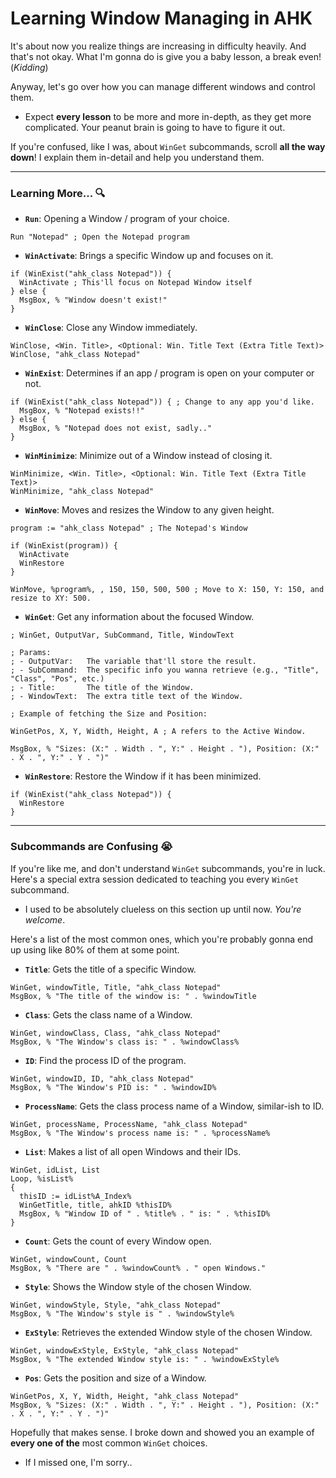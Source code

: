 # Learning Window Managing in AHK
It's about now you realize things are increasing in difficulty heavily. And that's not okay. What I'm gonna do is give you a baby lesson, a break even! (_Kidding_)

Anyway, let's go over how you can manage different windows and control them.
- Expect **every lesson** to be more and more in-depth, as they get more complicated. Your peanut brain is going to have to figure it out.

If you're confused, like I was, about `WinGet` subcommands, scroll **all the way down**! I explain them in-detail and help you understand them.

---

### Learning More... 🔍
- **`Run`**: Opening a Window / program of your choice.
```ahk
Run "Notepad" ; Open the Notepad program
```
- **`WinActivate`**: Brings a specific Window up and focuses on it.
```ahk
if (WinExist("ahk_class Notepad")) {
  WinActivate ; This'll focus on Notepad Window itself
} else {
  MsgBox, % "Window doesn't exist!"
}
```
- **`WinClose`**: Close any Window immediately.
```ahk
WinClose, <Win. Title>, <Optional: Win. Title Text (Extra Title Text)>
WinClose, "ahk_class Notepad"
```
- **`WinExist`**: Determines if an app / program is open on your computer or not.
```ahk
if (WinExist("ahk_class Notepad")) { ; Change to any app you'd like.
  MsgBox, % "Notepad exists!!"
} else {
  MsgBox, % "Notepad does not exist, sadly.."
}
```
- **`WinMinimize`**: Minimize out of a Window instead of closing it.
```ahk
WinMinimize, <Win. Title>, <Optional: Win. Title Text (Extra Title Text)>
WinMinimize, "ahk_class Notepad"
```
- **`WinMove`**: Moves and resizes the Window to any given height.
```ahk
program := "ahk_class Notepad" ; The Notepad's Window

if (WinExist(program)) {
  WinActivate
  WinRestore
}

WinMove, %program%, , 150, 150, 500, 500 ; Move to X: 150, Y: 150, and resize to XY: 500.
```
- **`WinGet`**: Get any information about the focused Window.
```ahk
; WinGet, OutputVar, SubCommand, Title, WindowText

; Params:
; - OutputVar:   The variable that'll store the result.
; - SubCommand:  The specific info you wanna retrieve (e.g., "Title", "Class", "Pos", etc.)
; - Title:       The title of the Window.
; - WindowText:  The extra title text of the Window.

; Example of fetching the Size and Position:

WinGetPos, X, Y, Width, Height, A ; A refers to the Active Window.

MsgBox, % "Sizes: (X:" . Width . ", Y:" . Height . "), Position: (X:" . X . ", Y:" . Y . ")"
```
- **`WinRestore`**: Restore the Window if it has been minimized.
```ahk
if (WinExist("ahk_class Notepad")) {
  WinRestore
}
```

---

### Subcommands are Confusing 😭
If you're like me, and don't understand `WinGet` subcommands, you're in luck. Here's a special extra session dedicated to teaching you every `WinGet` subcommand.
- I used to be absolutely clueless on this section up until now. _You're welcome_.

Here's a list of the most common ones, which you're probably gonna end up using like 80% of them at some point.

- **`Title`**: Gets the title of a specific Window.
```ahk
WinGet, windowTitle, Title, "ahk_class Notepad"
MsgBox, % "The title of the window is: " . %windowTitle
```
- **`Class`**: Gets the class name of a Window.
```ahk
WinGet, windowClass, Class, "ahk_class Notepad"
MsgBox, % "The Window's class is: " . %windowClass%
```
- **`ID`**: Find the process ID of the program.
```ahk
WinGet, windowID, ID, "ahk_class Notepad"
MsgBox, % "The Window's PID is: " . %windowID%
```
- **`ProcessName`**: Gets the class process name of a Window, similar-ish to ID.
```ahk
WinGet, processName, ProcessName, "ahk_class Notepad"
MsgBox, % "The Window's process name is: " . %processName%
```
- **`List`**: Makes a list of all open Windows and their IDs.
```ahk
WinGet, idList, List
Loop, %isList%
{
  thisID := idList%A_Index%
  WinGetTitle, title, ahkID %thisID%
  MsgBox, % "Window ID of " . %title% . " is: " . %thisID%
}
```
- **`Count`**: Gets the count of every Window open.
```ahk
WinGet, windowCount, Count
MsgBox, % "There are " . %windowCount% . " open Windows."
```
- **`Style`**: Shows the Window style of the chosen Window.
```ahk
WinGet, windowStyle, Style, "ahk_class Notepad"
MsgBox, % "The Window's style is " . %windowStyle%
```
- **`ExStyle`**: Retrieves the extended Window style of the chosen Window.
```ahk
WinGet, windowExStyle, ExStyle, "ahk_class Notepad"
MsgBox, % "The extended Window style is: " . %windowExStyle%
```
- **`Pos`**: Gets the position and size of a Window.
```ahk
WinGetPos, X, Y, Width, Height, "ahk_class Notepad"
MsgBox, % "Sizes: (X:" . Width . ", Y:" . Height . "), Position: (X:" . X . ", Y:" . Y . ")"
```

Hopefully that makes sense. I broke down and showed you an example of **every one of the** most common `WinGet` choices.
- If I missed one, I'm sorry..
